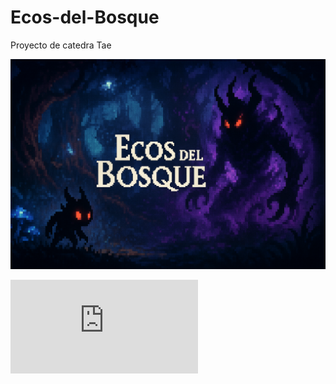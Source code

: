 # Ecos-del-Bosque
Proyecto de catedra Tae


![](https://github.com/JrMontoya490/Ecos-del-Bosque/blob/main/1.png)

![](https://github.com/JrMontoya490/Ecos-del-Bosque/blob/main/Proyecto%20Tae.pdf)
